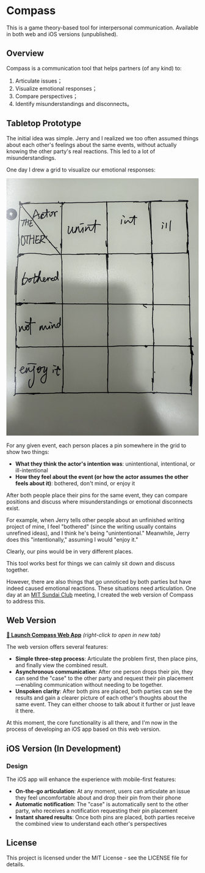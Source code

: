 # Compass

This is a game theory-based tool for interpersonal communication. Available in both web and iOS versions (unpublished).

## Overview

Compass is a communication tool that helps partners (of any kind) to:
1. Articulate issues；
2. Visualize emotional responses；
3. Compare perspectives；
4. Identify misunderstandings and disconnects。

## Tabletop Prototype

The initial idea was simple. Jerry and I realized we too often assumed things about each other's feelings about the same events, without actually knowing the other party's real reactions. This led to a lot of misunderstandings.

One day I drew a grid to visualize our emotional responses:

![Prototype 1](./Prototype%201.jpg)

For any given event, each person places a pin somewhere in the grid to show two things:
- **What they think the actor's intention was**: unintentional, intentional, or ill-intentional
- **How they feel about the event (or how the actor assumes the other feels about it)**: bothered, don't mind, or enjoy it

After both people place their pins for the same event, they can compare positions and discuss where misunderstandings or emotional disconnects exist.

For example, when Jerry tells other people about an unfinished writing project of mine, I feel "bothered" (since the writing usually contains unrefined ideas), and I think he's being "unintentional." Meanwhile, Jerry does this "intentionally," assuming I would "enjoy it."

Clearly, our pins would be in very different places.

This tool works best for things we can calmly sit down and discuss together.

However, there are also things that go unnoticed by both parties but have indeed caused emotional reactions. These situations need articulation. One day at an [MIT Sundai Club](https://www.sundai.club/) meeting, I created the web version of Compass to address this.

## Web Version

**[🔗 Launch Compass Web App](https://noah-c.github.io/Compass/compass_matrix.html)** *(right-click to open in new tab)*

The web version offers several features:
- **Simple three-step process**: Articulate the problem first, then place pins, and finally view the combined result.
- **Asynchronous communication**: After one person drops their pin, they can send the "case" to the other party and request their pin placement—enabling communication without needing to be together.
- **Unspoken clarity**: After both pins are placed, both parties can see the results and gain a clearer picture of each other's thoughts about the same event. They can either choose to talk about it further or just leave it there.

At this moment, the core functionality is all there, and I'm now in the process of developing an iOS app based on this web version.

## iOS Version (In Development)

### Design

The iOS app will enhance the experience with mobile-first features:
- **On-the-go articulation**: At any moment, users can articulate an issue they feel uncomfortable about and drop their pin from their phone
- **Automatic notification**: The "case" is automatically sent to the other party, who receives a notification requesting their pin placement
- **Instant shared results**: Once both pins are placed, both parties receive the combined view to understand each other's perspectives

## License

This project is licensed under the MIT License - see the LICENSE file for details.

